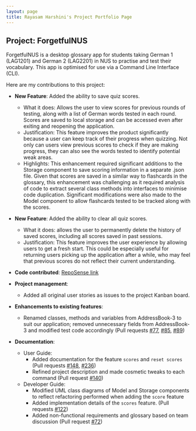 ```yaml
---
layout: page
title: Rayasam Harshini's Project Portfolio Page
---
```

## Project: ForgetfulNUS

ForgetfulNUS is a desktop glossary app for students taking German 1 (LAG1201) and German 2 (LAG2201) in NUS to practise and test their vocabulary. 
This app is optimised for use via a Command Line Interface (CLI).

Here are my contributions to this project:

* **New Feature**: Added the ability to save quiz scores.
  * What it does: Allows the user to view scores for previous rounds 
  of testing, along with a list of German words tested in each round. Scores are saved to local
  storage and can be accessed even after exiting and reopening the application.
  * Justification: This feature improves the product significantly because a user can keep
  track of their progress when quizzing. Not only can users view previous scores
  to check if they are making progress, they can also see the words tested to identify potential
  weak areas.
  * Highlights: This enhancement required significant additions to the Storage component to save scoring
   information in a separate .json file. Given that scores are saved in a similar way to flashcards in the glossary,
   this enhancement was challenging as it required analysis of code to extract several class methods into interfaces to minimise code duplication.
   Significant modifications were also made to the Model component to allow flashcards tested to be tracked along with the scores.

* **New Feature**: Added the ability to clear all quiz scores.
    * What it does: allows the user to permanently delete the history of saved scores, 
    including all scores saved in past sessions.
    * Justification: This feature improves the user experience by allowing users to get a 
    fresh start. This could be especially useful for returning users picking up the application after a while, 
    who may feel that previous scores do not reflect their current understanding.

* **Code contributed**: [RepoSense link](https://nus-cs2103-ay2021s1.github.io/tp-dashboard/#breakdown=true&search=rayasamhr&sort=groupTitle&sortWithin=title&since=2020-08-14&timeframe=commit&mergegroup=&groupSelect=groupByRepos&checkedFileTypes=docs~functional-code~test-code~other&tabOpen=true&tabType=authorship&zFR=false&tabAuthor=rayasamhr&tabRepo=AY2021S1-CS2103T-W16-2%2Ftp%5Bmaster%5D&authorshipIsMergeGroup=false&authorshipFileTypes=docs~functional-code~test-code~other)

* **Project management**:
    * Added all original user stories as issues to the project Kanban board.

* **Enhancements to existing features**:
  * Renamed classes, methods and variables from AddressBook-3 to suit our application;
  removed unnecessary fields from AddressBook-3 and modified test code accordingly
  (Pull requests 
  [\#77](https://github.com/AY2021S1-CS2103T-W16-2/tp/pull/77),
  [\#85](https://github.com/AY2021S1-CS2103T-W16-2/tp/pull/85),
  [\#89](https://github.com/AY2021S1-CS2103T-W16-2/tp/pull/89))

* **Documentation**:
  * User Guide:
    * Added documentation for the feature `scores` and `reset scores` (Pull requests 
    [\#148](https://github.com/AY2021S1-CS2103T-W16-2/tp/pull/148),
    [\#236](https://github.com/AY2021S1-CS2103T-W16-2/tp/pull/236))
    * Refined project description and made cosmetic tweaks to each command 
    (Pull request [\#140](https://github.com/AY2021S1-CS2103T-W16-2/tp/pull/140))
  * Developer Guide:
    * Modified UML class diagrams of Model and Storage components to reflect refactoring
    performed when adding the `score` feature 
    * Added implementation details of the `scores` feature. (Pull requests [\#122](https://github.com/AY2021S1-CS2103T-W16-2/tp/pull/122))
    * Added non-functional requirements and glossary 
    based on team discussion (Pull request [\#72](https://github.com/AY2021S1-CS2103T-W16-2/tp/pull/72))
    